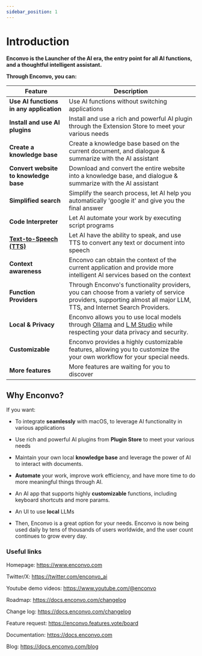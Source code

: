 ```yaml
---
sidebar_position: 1
---
```


# Introduction


**Enconvo is the Launcher of the AI era, the entry point for all AI functions, and a thoughtful intelligent assistant.**


**Through Enconvo, you can:**

| Feature | Description |
| --- | --- |
| **Use AI functions in any application** | Use AI functions without switching applications |
| **Install and use AI plugins** | Install and use a rich and powerful AI plugin through the Extension Store to meet your various needs |
| **Create a knowledge base** | Create a knowledge base based on the current document, and dialogue & summarize with the AI assistant |
| **Convert website to knowledge base** | Download and convert the entire website into a knowledge base, and dialogue & summarize with the AI assistant |
| **Simplified search** | Simplify the search process, let AI help you automatically 'google it' and give you the final answer |
| **Code Interpreter** | Let AI automate your work by executing script programs |
| [**Text-to-Speech (TTS)**](https://ollama.ai/) | Let AI have the ability to speak, and use TTS to convert any text or document into speech |
| **Context awareness** | Enconvo can obtain the context of the current application and provide more intelligent AI services based on the context |
| **Function Providers** | Through Enconvo's functionality providers, you can choose from a variety of service providers, supporting almost all major LLM, TTS, and Internet Search Providers.  |
| **Local & Privacy** | Enconvo allows you to use local models through [Ollama](https://ollama.ai/) and [L M Studio](https://lmstudio.ai/) while respecting your data privacy and security. |
| **Customizable** | Enconvo provides a highly customizable features, allowing you to customize the your own workflow for your special needs. |
| **More features** | More features are waiting for you to discover |


## Why Enconvo?

If you want:

- To integrate **seamlessly** with macOS, to leverage AI functionality in various applications

- Use rich and powerful AI plugins from **Plugin Store** to meet your various needs

- Maintain your own local **knowledge base** and leverage the power of AI to interact with documents.

- **Automate** your work, improve work efficiency, and have more time to do more meaningful things through AI.

- An AI app that supports highly **customizable** functions, including keyboard shortcuts and more params.

- An UI to use **local** LLMs

- Then, Enconvo is a great option for your needs. Enconvo is now being used daily by tens of thousands of users worldwide, and the user count continues to grow every day.



### Useful links

Homepage: https://www.enconvo.com

Twitter/X: https://twitter.com/enconvo_ai

Youtube demo videos: https://www.youtube.com/@enconvo

Roadmap: https://docs.enconvo.com/changelog

Change log: https://docs.enconvo.com/changelog

Feature request: https://enconvo.features.vote/board

Documentation: https://docs.enconvo.com

Blog: https://docs.enconvo.com/blog
